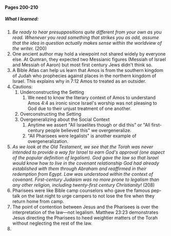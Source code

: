 #### Pages 200-210
##### What I learned:
1. *Be ready to hear presuppositions quite different from your own as you read. Whenever you read something that strikes you as odd, assume that the idea in question actually makes sense within the worldview of the writer.* (200)
1. One ancient author may hold a viewpoint not shared widely by everyone else. At Qumran, they expected two Messianic figures (Messiah of Israel and Messiah of Aaron) but most first century Jews didn't think so.
2. A Bible Atlas can help us learn that Amos is from the southern kingdom of Judah who prophecies against places in the northern kingdom of Israel. This explains why in 7:12 Amos to treated as an outsider.
3. Cautions:
	1. Underconstructing the Setting
		1. We need to know the literary context of Amos to understand Amos 4:4 as ironic since Israel's worship was not pleasing to God due to their unjust treatment of one another.
	2. Overconstructing the Setting
	3. Overgeneralizing about the Social Context
		1. Anytime we assert "All Israelites though or did this" or "All first-century people believed this" we overgeneralize.
		2. "All Pharisees were legalists" is another example of overgeneralization.
4. *As we look at the Old Testament, we see that the Torah was never intended to provide a way for Israel to earn God's approval (one aspect of the popular definition of legalism). God gave the law so that Israel would know how to live in the covenant relationship God had already established with them through Abraham and reaffirmed in their redemption from Egypt. Law was understood within the context of covenant. First-century Judaism was no more prone to legalism than any other religion, including twenty-first century Christianity!* (208)
5. Pharisees were like Bible camp counselors who gave the famous pep-talk on the last night to urge campers to not lose the fire when they return home from camp.
6. The point of contention between Jesus and the Pharisees is over the interpretation of the law—not legalism. Matthew 23:23 demonstrates Jesus directing the Pharisees to heed weightier matters of the Torah without neglecting the rest of the law.
7. 



